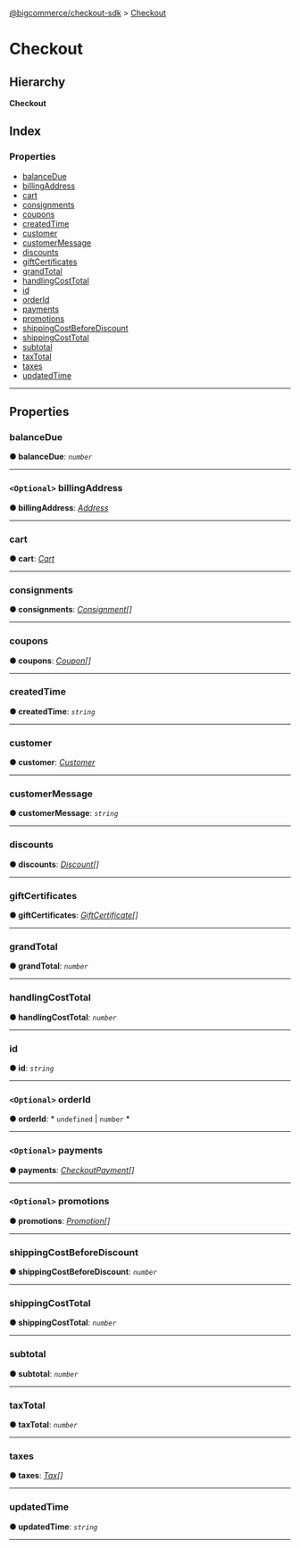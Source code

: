 [@bigcommerce/checkout-sdk](../README.md) > [Checkout](../interfaces/checkout.md)

# Checkout

## Hierarchy

**Checkout**

## Index

### Properties

* [balanceDue](checkout.md#balancedue)
* [billingAddress](checkout.md#billingaddress)
* [cart](checkout.md#cart)
* [consignments](checkout.md#consignments)
* [coupons](checkout.md#coupons)
* [createdTime](checkout.md#createdtime)
* [customer](checkout.md#customer)
* [customerMessage](checkout.md#customermessage)
* [discounts](checkout.md#discounts)
* [giftCertificates](checkout.md#giftcertificates)
* [grandTotal](checkout.md#grandtotal)
* [handlingCostTotal](checkout.md#handlingcosttotal)
* [id](checkout.md#id)
* [orderId](checkout.md#orderid)
* [payments](checkout.md#payments)
* [promotions](checkout.md#promotions)
* [shippingCostBeforeDiscount](checkout.md#shippingcostbeforediscount)
* [shippingCostTotal](checkout.md#shippingcosttotal)
* [subtotal](checkout.md#subtotal)
* [taxTotal](checkout.md#taxtotal)
* [taxes](checkout.md#taxes)
* [updatedTime](checkout.md#updatedtime)

---

## Properties

<a id="balancedue"></a>

###  balanceDue

**● balanceDue**: *`number`*

___
<a id="billingaddress"></a>

### `<Optional>` billingAddress

**● billingAddress**: *[Address](address.md)*

___
<a id="cart"></a>

###  cart

**● cart**: *[Cart](cart.md)*

___
<a id="consignments"></a>

###  consignments

**● consignments**: *[Consignment](consignment.md)[]*

___
<a id="coupons"></a>

###  coupons

**● coupons**: *[Coupon](coupon.md)[]*

___
<a id="createdtime"></a>

###  createdTime

**● createdTime**: *`string`*

___
<a id="customer"></a>

###  customer

**● customer**: *[Customer](customer.md)*

___
<a id="customermessage"></a>

###  customerMessage

**● customerMessage**: *`string`*

___
<a id="discounts"></a>

###  discounts

**● discounts**: *[Discount](discount.md)[]*

___
<a id="giftcertificates"></a>

###  giftCertificates

**● giftCertificates**: *[GiftCertificate](giftcertificate.md)[]*

___
<a id="grandtotal"></a>

###  grandTotal

**● grandTotal**: *`number`*

___
<a id="handlingcosttotal"></a>

###  handlingCostTotal

**● handlingCostTotal**: *`number`*

___
<a id="id"></a>

###  id

**● id**: *`string`*

___
<a id="orderid"></a>

### `<Optional>` orderId

**● orderId**: * `undefined` &#124; `number`
*

___
<a id="payments"></a>

### `<Optional>` payments

**● payments**: *[CheckoutPayment](checkoutpayment.md)[]*

___
<a id="promotions"></a>

### `<Optional>` promotions

**● promotions**: *[Promotion](promotion.md)[]*

___
<a id="shippingcostbeforediscount"></a>

###  shippingCostBeforeDiscount

**● shippingCostBeforeDiscount**: *`number`*

___
<a id="shippingcosttotal"></a>

###  shippingCostTotal

**● shippingCostTotal**: *`number`*

___
<a id="subtotal"></a>

###  subtotal

**● subtotal**: *`number`*

___
<a id="taxtotal"></a>

###  taxTotal

**● taxTotal**: *`number`*

___
<a id="taxes"></a>

###  taxes

**● taxes**: *[Tax](tax.md)[]*

___
<a id="updatedtime"></a>

###  updatedTime

**● updatedTime**: *`string`*

___

